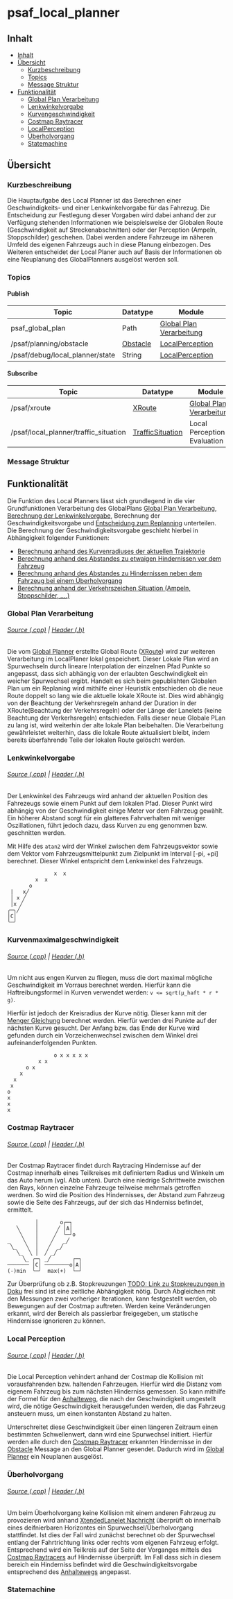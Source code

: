 # psaf_local_planner

## Inhalt
* [Inhalt](#inhalt)
* [Übersicht](#bersicht)
    * [Kurzbeschreibung](#kurzbeschreibung)
    * [Topics](#topics)
    * [Message Struktur](#message-struktur)
* [Funktionalität](#funktionalitt)
    * [Global Plan Verarbeitung](#global-plan-verarbeitung)
    * [Lenkwinkelvorgabe](#lenkwinkelvorgabe)
    * [Kurvengeschwindigkeit](#kurvenmaximalgeschwindigkeit)  
    * [Costmap Raytracer](#costmap-raytracer)
    * [LocalPerception](#localperception)
    * [Überholvorgang](#berholvorgang)
    * [Statemachine](#statemachine)

## Übersicht
### Kurzbeschreibung
Die Hauptaufgabe des Local Planner ist das Berechnen einer Geschwindigkeits- und einer Lenkwinkelvorgabe für das Fahrezug. 
Die Entscheidung zur Festlegung dieser Vorgaben wird dabei anhand der zur Verfügung stehenden Informationen wie beispielsweise der Globalen Route (Geschwindigkeit auf Streckenabschnitten) oder der Perception (Ampeln, Stoppschilder) geschehen. 
Dabei werden andere Fahrzeuge im näheren Umfeld des eigenen Fahrzeugs auch in diese Planung einbezogen. 
Des Weiteren entscheidet der Local Planer auch auf Basis der Informationen ob eine Neuplanung des GlobalPlanners ausgelöst werden soll.
### Topics
#### Publish
| Topic | Datatype | Module|
| ----------- | ----------- |----------- |
| psaf_global_plan | Path | [Global Plan Verarbeitung](#global-plan-verarbeitung) |
| /psaf/planning/obstacle | [Obstacle](../psaf_messages/msg/Obstacle.msg) |  [LocalPerception](#localperception) |
| /psaf/debug/local_planner/state | String |  [LocalPerception](#localperception) |


#### Subscribe
| Topic | Datatype | Module|
| ----------- | ----------- |----------- |
| /psaf/xroute | [XRoute](../psaf_messages/msg/XRoute.msg) | [Global Plan Verarbeitung](#global-plan-verarbeitung)|
| /psaf/local_planner/traffic_situation | [TrafficSituation](../psaf_messages/msg/TrafficSituation.msg)|  Local Perception Evaluation |
### Message Struktur


## Funktionalität
Die Funktion des Local Planners lässt sich grundlegend in die vier Grundfunktionen Verarbeitung des GlobalPlans [Global Plan Verarbeitung](#global-plan-verarbeitung), [Berechnung der Lenkwinkelvorgabe](#Lenkwinkelvorgabe), Berechnung der Geschwindigkeitsvorgabe und [Entscheidung zum Replanning](#Local-Perception)  unterteilen.
Die Berechnung der Geschwindigkeitsvorgabe geschieht hierbei in Abhängigkeit folgender Funktionen: 
* [Berechnung anhand des Kurvenradiuses der aktuellen Trajektorie](#Kurvenmaximalgeschwindigkeit)
* [Berechnung anhand des Abstandes zu etwaigen Hindernissen vor dem Fahrzeug](#Local-Perception)
* [Berechnung anhand des Abstandes zu Hindernissen neben dem Fahrzeug bei einem Überholvorgang](#berholvorgang)
* [Berechnung anhand der Verkehrszeichen Situation (Ampeln, Stoppschilder, ....)](#statemachine)


### Global Plan Verarbeitung
###### [Source (.cpp)](src/psaf_local_planner/Main.cpp)  | [Header (.h)](include/psaf_local_planner/plugin_local_planner.h)
Die vom [Global Planner](../psaf_global_planner)  erstellte Global Route ([XRoute](../psaf_messages/msg/XRoute.msg)) wird zur weiteren Verarbeitung im LocalPlaner lokal gespeichert.
Dieser Lokale Plan wird an Spurwechseln durch lineare Interpolation der einzelnen Pfad Punkte so angepasst, dass sich abhängig von der erlaubten Geschwindigkeit ein weicher Spurwechsel ergibt.
Handelt es sich beim gepublishten Globalen Plan um ein Replaning wird mithilfe einer Heuristik entschieden ob die neue Route doppelt so lang wie die aktuelle lokale XRoute ist.
Dies wird abhängig von der Beachtung der Verkehrsregeln anhand der Duration in der XRoute(Beachtung der Verkehrsregeln) oder der Länge der Lanelets (keine Beachtung der Verkerhsregeln) entschieden.
Falls dieser neue Globale PLan zu lang ist, wird weiterhin der alte lokale Plan beibehalten.
Die Verarbeitung gewährleistet weiterhin, dass die lokale Route aktualisiert bleibt, indem bereits überfahrende Teile der lokalen Route gelöscht werden.

### Lenkwinkelvorgabe
###### [Source (.cpp)](src/psaf_local_planner/Driving.cpp)  | [Header (.h)](include/psaf_local_planner/plugin_local_planner.h#L175)

Der Lenkwinkel des Fahrzeugs wird anhand der aktuellen Position des Fahrezeugs sowie einem Punkt auf dem lokalen Pfad. Dieser Punkt wird abhängig von der Geschwindigkeit einige Meter vor dem Fahrzeug gewählt. Ein höherer Abstand sorgt für ein glatteres Fahrverhalten mit weniger Oszillationen, führt jedoch dazu, dass Kurven zu eng genommen bzw. geschnitten werden.

Mit Hilfe des `atan2` wird der Winkel zwischen dem Fahrzeugsvektor sowie dem Vektor vom Fahrzeugsmittelpunkt zum Zielpunkt im Interval [-pi, +pi] berechnet. Dieser Winkel entspricht dem Lenkwinkel des Fahrzeugs.


```
               x  x
         x  x 
       o 
 |   x╱
 │ x ╱ 
 │x ╱
╭─╮╱
│C│
╰─╯
```



### Kurvenmaximalgeschwindigkeit
###### [Source (.cpp)](src/psaf_local_planner/Driving.cpp)  | [Header (.h)](include/psaf_local_planner/plugin_local_planner.h#L190)

Um nicht aus engen Kurven zu fliegen, muss die dort maximal mögliche Geschwindigkeit im Vorraus berechnet werden. Hierfür kann die Haftreibungsformel in Kurven verwendet werden: `v <= sqrt(µ_haft * r * g)`.

Hierfür ist jedoch der Kreisradius der Kurve nötig. Dieser kann mit der [Menger Gleichung](https://en.wikipedia.org/wiki/Menger_curvature#Definition) berechnet werden. Hierfür werden drei Punkte auf der nächsten Kurve gesucht. Der Anfang bzw. das Ende der Kurve wird gefunden durch ein Vorzeichenwechsel zwischen dem Winkel drei aufeinanderfolgenden Punkten.

```
               o x x x x x
          x x
      o x 
    x
  x
 x
o
x
x
x
```



### Costmap Raytracer
###### [Source (.cpp)](src/psaf_local_planner/costmap_raytracer.cpp)  | [Header (.h)](include/psaf_local_planner/costmap_raytracer.h)
Der Costmap Raytracer findet durch Raytracing Hindernisse auf der Costmap innerhalb eines Teilkreises mit definiertem Radius und Winkeln um das Auto herum (vgl. Abb unten).
Durch eine niedrige Schrittweite zwischen den Rays, können einzelne Fahrzeuge teilweise mehrmals getroffen werdnen. So wird die Position des Hindernisses, der Abstand zum Fahrzeug sowie die Seite des Fahrzeugs, auf der sich das Hinderniss befindet, ermittelt.


```
         │       o┌─┐
   ╲     │      ╱ │A│
    ╲    │     ╱  └─┘o
_    ╲   │    ╱   _╱
 ╲_   ╲  │   ╱  _╱
   ╲_  ╲ │  ╱ _╱
     ╲_ ╭─╮ _╱       ┌─┐
─────── │C│ ────────o│A│
(-)min  ╰─╯  max(+)  └─┘
```

Zur Überprüfung ob z.B. Stopkreuzungen [TODO: Link zu Stopkreuzungen in Doku]() frei sind ist eine zeitliche Abhängigkeit nötig. Durch Abgleichen mit den Messungen zwei vorheriger Iterationen, kann festgestellt werden, ob Bewegungen auf der Costmap auftreten. Werden keine Veränderungen erkannt, wird der Bereich als passierbar freigegeben, um statische Hindernisse ignorieren zu können.

### Local Perception
###### [Source (.cpp)](src/psaf_local_planner/LocalPerception.cpp)  | [Header (.h)](include/psaf_local_planner/plugin_local_planner.h#L223)
Die Local Perception vehindert anhand der Costmap die Kollision mit vorausfahrenden bzw. haltenden Fahrzeugen. Hierfür wird die Distanz vom eigenem Fahrzeug bis zum nächsten Hinderniss gemessen.
So kann mithilfe der Formel für den [Anhalteweg](https://www.bussgeldkatalog.org/anhalteweg/), die nach der Geschwindigkeit umgestellt wird, die nötige Geschwindigkeit herausgefunden werden, die das Fahrzeug ansteuern muss, um einen konstanten Abstand zu halten.

Unterschreitet diese Geschwindigkeit über einen längeren Zeitraum einen bestimmten Schwellenwert, dann wird eine Spurwechsel initiert. Hierfür werden alle durch den [Costmap Raytracer](#Costmap-Raytracer) erkannten Hindernisse in der [Obstacle](../psaf_messages/msg/Obstacle.msg) Message an den Global Planner gesendet. Dadurch wird im [Global Planner](../psaf_global_planner) ein Neuplanen ausgelöst.

### Überholvorgang
###### [Source (.cpp)](src/psaf_local_planner/Driving.cpp)  | [Header (.h)](include/psaf_local_planner/plugin_local_planner.h)
Um beim Überholvorgang keine Kollision mit einem anderen Fahrzeug zu provozieren wird anhand [XtendedLanelet Nachricht](../psaf_messages/msg/XLanelet.msg) überprüft ob innerhalb eines deifnierbaren Horizontes ein Spurwechsel/Überholvorgang stattfindet.
Ist dies der Fall wird zunächst berechnet ob der Spurwechsel entlang der Fahrtrichtung links oder rechts vom eigenen Fahrzeug erfolgt. Entsprechend wird ein Teilkreis auf der Seite der Vorganges mittels des [Costmap Raytracers](#Costmap-Raytracer) auf Hindernisse überprüft. 
Im Fall dass sich in diesem bereich ein Hinderniss befindet wird die Geschwindigkeitsvorgabe entsprechend des [Anhaltewegs](https://www.bussgeldkatalog.org/anhalteweg/) angepasst.

### Statemachine
